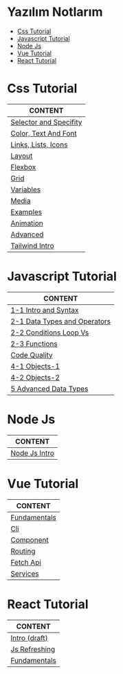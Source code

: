 <h1>Yazılım Notlarım</h1>

- [Css Tutorial](#css-tutorial)
- [Javascript Tutorial](#javascript-tutorial)
- [Node Js](#node-js)
- [Vue Tutorial](#vue-tutorial)
- [React Tutorial](#react-tutorial)


# Css Tutorial

CONTENT |
--- |
[Selector and Specifity](./web-css/css-intro-01-Selector-Specifity.md) |
[Color, Text And Font](./web-css/css-intro-02-Color-Text-Font.md) |
[Links, Lists, Icons](./web-css/css-intro-03-Links-Lists-Icons.md) |
[Layout](./web-css/css-intro-05-Layout.md) |
[Flexbox](./web-css/css-intro-06-Flexbox.md) |
[Grid](./web-css/css-intro-07-Grid.md) |
[Variables](./web-css/css-intro-08-Variables.md) |
[Media](./web-css/css-intro-09-media.md) |
[Examples](./web-css/css-intro-10-Examples.md) |
[Animation](./web-css/css-intro-11-Animation.md) |
[Advanced](./web-css/css-intro-12-Advanced.md) |
[Tailwind Intro](./web-css/css-tailwind-intro.md) |


# Javascript Tutorial

CONTENT |
--- |
[1-1 Intro and Syntax](./web-javascript/js-intro-1-1%20Intro%20and%20Syntax.md-1-Fundamentals.md) |
[2-1 Data Types and Operators](./web-javascript/js-intro-2-1%20Data%20Types%20And%20Operators.md) |
[2-2 Conditions Loop Vs](./web-javascript/js-intro-2-2%20If%20And%20Loops.md-intro-1-3-Fundamentals.md) |
[2-3 Functions](./web-javascript/js-intro-2-3%20Functions.mdintro-1-4-Functions.md) |
[Code Quality](./web-javascript/js-intro-3%20Code%20Quality.md-code-quality.md) |
[4-1 Objects-1](./web-javascript/js-intro-4%20Objects-1.md) |
[4-2 Objects-2](./web-javascript/js-intro-4%20Objects-2.md) |
[5 Advanced Data Types](./web-javascript/js-intro-5%20Advanced%20Data%20Types.md-data-types.md) |

# Node Js

CONTENT |
--- |
[Node Js Intro](./web-javascript/node-js-intro.md) |


# Vue Tutorial

CONTENT |
--- |
[Fundamentals](./vue/js-vue-1-Fundamentals.md) |
[Cli](./vue/js-vue-2-cli.md) |
[Component](./vue/js-vue-3-component.md) |
[Routing](./vue/js-vue-5-Routing.md) |
[Fetch Api](./vue/js-vue-6-Fetch-Api.md) |
[Services](./vue/js-vue-7-Services.md) |


# React Tutorial

CONTENT |
--- |
[Intro (draft)](./react/react-1-Intro.md) |
[Js Refreshing](./react/react-2-Js-Refreshing.md) |
[Fundamentals](./react/react-3-Fundamentals.md) |
